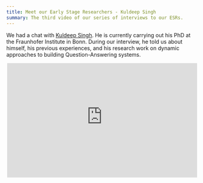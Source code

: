 ```yaml
---
title: Meet our Early Stage Researchers - Kuldeep Singh
summary: The third video of our series of interviews to our ESRs.
---
```


We had a chat with [Kuldeep Singh](http://wdaqua.eu/students/kuldeep-singh/). He is currently carrying out his PhD at the Fraunhofer Institute in Bonn. During our interview, he told us about himself, his previous experiences, and his research work on dynamic approaches to building Question-Answering systems.

<div align="center">
<iframe width="500" height="300" src="https://www.youtube-nocookie.com/embed/pZa4mbNMj4E?rel=0" frameborder="0" allow="autoplay; encrypted-media" allowfullscreen></iframe>
</div>

